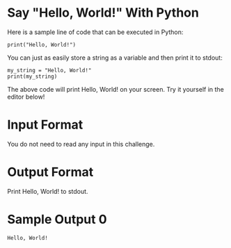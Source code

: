 # Say "Hello, World!" With Python

Here is a sample line of code that can be executed in Python:
```
print("Hello, World!")
```
You can just as easily store a string as a variable and then print it to stdout:
```
my_string = "Hello, World!"
print(my_string)
```
The above code will print Hello, World! on your screen. Try it yourself in the editor below!

# Input Format

You do not need to read any input in this challenge.

# Output Format

Print Hello, World! to stdout.

# Sample Output 0
```
Hello, World!
```
